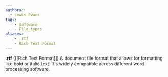 ```yaml
---
authors:
  - Lewis Evans
tags:
    - Software
    - File_types
aliases:
    - .rtf
    - Rich Text Format
---
```

**.rtf** ([[Rich Text Format]]) A document file format that allows for formatting like bold or italic text. It's widely compatible across different word processing software.
